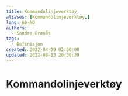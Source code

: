 ```yaml
---
title: Kommandolinjeverktøy
aliases: [Kommandolinjeverktøy,]
lang: nb-NO
authors:
  - Sondre Grønås
tags:
  - Definisjon
created: 2022-04-09 02:00:00
updated: 2022-08-13 20:30:39
---
```

# Kommandolinjeverktøy
